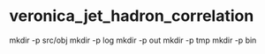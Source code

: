 # veronica_jet_hadron_correlation

mkdir -p src/obj mkdir -p log mkdir -p out mkdir -p tmp mkdir -p bin
